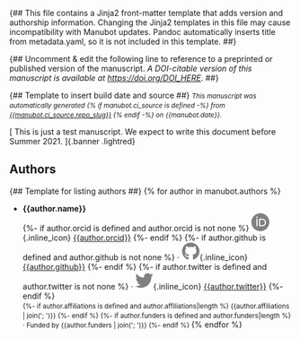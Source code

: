 {##
  This file contains a Jinja2 front-matter template that adds version and authorship information.
  Changing the Jinja2 templates in this file may cause incompatibility with Manubot updates.
  Pandoc automatically inserts title from metadata.yaml, so it is not included in this template.
##}

{## Uncomment & edit the following line to reference to a preprinted or published version of the manuscript.
_A DOI-citable version of this manuscript is available at <https://doi.org/DOI_HERE>_.
##}

{## Template to insert build date and source ##}
<small><em>
This manuscript was automatically generated
{% if manubot.ci_source is defined -%}
from [{{manubot.ci_source.repo_slug}}](https://github.com/{{manubot.ci_source.repo_slug}})
{% endif -%}
on {{manubot.date}}.
</em></small>

[ This is just a test manuscript. We expect to write this document before Summer 2021. ]{.banner .lightred}

## Authors

{## Template for listing authors ##}
{% for author in manubot.authors %}
+ **{{author.name}}**<br>
  {%- if author.orcid is defined and author.orcid is not none %}
    ![ORCID icon](images/orcid.svg){.inline_icon}
    [{{author.orcid}}](https://orcid.org/{{author.orcid}})
  {%- endif %}
  {%- if author.github is defined and author.github is not none %}
    · ![GitHub icon](images/github.svg){.inline_icon}
    [{{author.github}}](https://github.com/{{author.github}})
  {%- endif %}
  {%- if author.twitter is defined and author.twitter is not none %}
    · ![Twitter icon](images/twitter.svg){.inline_icon}
    [{{author.twitter}}](https://twitter.com/{{author.twitter}})
  {%- endif %}<br>
  <small>
  {%- if author.affiliations is defined and author.affiliations|length %}
     {{author.affiliations | join('; ')}}
  {%- endif %}
  {%- if author.funders is defined and author.funders|length %}
     · Funded by {{author.funders | join('; ')}}
  {%- endif %}
  </small>
{% endfor %}
